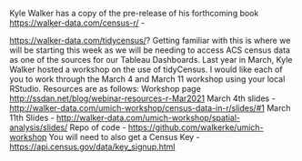 Kyle Walker has a copy of the pre-release of his forthcoming book https://walker-data.com/census-r/ -

https://walker-data.com/tidycensus/? Getting familiar with this is where we will be starting this week as we will be needing to access ACS census data as one of the sources for our Tableau Dashboards.
Last year in March, Kyle Walker hosted a workshop on the use of tidyCensus. I would like each of you to work through the March 4 and March 11 workshop using your local RStudio. Resources are as follows:
Workshop page http://ssdan.net/blog/webinar-resources-r-Mar2021
March 4th slides - http://walker-data.com/umich-workshop/census-data-in-r/slides/#1
March 11th Slides - http://walker-data.com/umich-workshop/spatial-analysis/slides/
Repo of code - https://github.com/walkerke/umich-workshop
You will need to also get a Census Key - https://api.census.gov/data/key_signup.html
